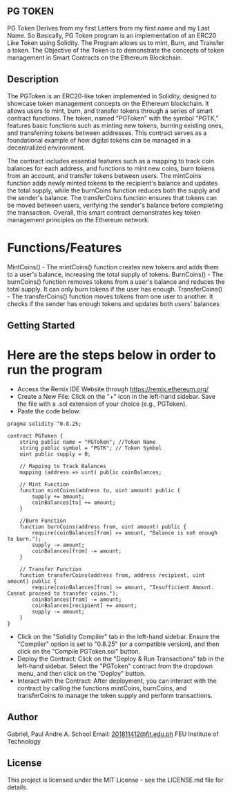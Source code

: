 ## PG TOKEN

PG Token Derives from my first Letters from my first name and my Last Name. So Basically, PG Token program is an implementation of an ERC20 Like Token using Solidity. The Program allows us to mint, Burn, and Transfer a token. 
The Objective of the Token is to demonstrate the concepts of token management in Smart Contracts on the Ethereum Blockchain.

## Description

The PGToken is an ERC20-like token implemented in Solidity, designed to showcase token management concepts on the Ethereum blockchain. It allows users to mint, burn, and transfer tokens through a series of smart contract functions. The token, named "PGToken" with the symbol "PGTK," features basic functions such as minting new tokens, burning existing ones, and transferring tokens between addresses. This contract serves as a foundational example of how digital tokens can be managed in a decentralized environment.

The contract includes essential features such as a mapping to track coin balances for each address, and functions to mint new coins, burn tokens from an account, and transfer tokens between users. The mintCoins function adds newly minted tokens to the recipient's balance and updates the total supply, while the burnCoins function reduces both the supply and the sender's balance. The transferCoins function ensures that tokens can be moved between users, verifying the sender's balance before completing the transaction. Overall, this smart contract demonstrates key token management principles on the Ethereum network.

# Functions/Features

MintCoins() - The mintCoins() function creates new tokens and adds them to a user's balance, increasing the total supply of tokens.
BurnCoins() - The burnCoins() function removes tokens from a user's balance and reduces the total supply. It can only burn tokens if the user has enough.
TransferCoins() - The transferCoins() function moves tokens from one user to another. It checks if the sender has enough tokens and updates both users' balances

## Getting Started

# Here are the steps below in order to run the program
- Access the Remix IDE Website through https://remix.ethereum.org/
- Create a New File: Click on the "+" icon in the left-hand sidebar. Save the file with a .sol extension of your choice (e.g., PGToken).
- Paste the code below:

``` // SPDX-License-Identifier: MIT
pragma solidity ^0.8.25;

contract PGToken {
    string public name = "PGToken"; //Token Name
    string public symbol = "PGTK"; // Token Symbol
    uint public supply = 0;

    // Mapping to Track Balances
    mapping (address => uint) public coinBalances; 

    // Mint Function
    function mintCoins(address to, uint amount) public {
        supply += amount; 
        coinBalances[to] += amount;
    }

    //Burn Function
    function burnCoins(address from, uint amount) public {
        require(coinBalances[from] >= amount, "Balance is not enough to burn.");
        supply -= amount;
        coinBalances[from] -= amount;
    }

    // Transfer Function
    function transferCoins(address from, address recipient, uint amount) public {
        require(coinBalances[from] >= amount, "Insufficient Amount. Cannot proceed to transfer coins.");
        coinBalances[from] -= amount;
        coinBalances[recipient] += amount;
        supply -= amount;
    }
}
```

- Click on the "Solidity Compiler" tab in the left-hand sidebar. Ensure the "Compiler" option is set to "0.8.25" (or a compatible version), and then click on the "Compile PGToken.sol" button.
- Deploy the Contract: Click on the "Deploy & Run Transactions" tab in the left-hand sidebar. Select the "PGToken" contract from the dropdown menu, and then click on the "Deploy" button.
- Interact with the Contract: After deployment, you can interact with the contract by calling the functions mintCoins, burnCoins, and transferCoins to manage the token supply and perform transactions.


## Author

Gabriel, Paul Andre A.
School Email: 201811412@fit.edu.ph
FEU Institute of Technology

## License

This project is licensed under the MIT License - see the LICENSE.md file for details.
